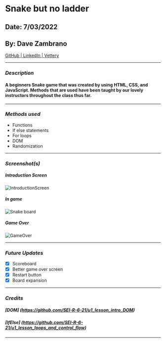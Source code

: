 # Snake but no ladder

## Date: 7/03/2022

## By: Dave Zambrano

[GitHub | LinkedIn | Vettery](https://github.com/dzambr13)

---

### **_Description_**

#### A beginners Snake game that was created by using HTML, CSS, and JavaScript. Methods that are used have been taught by our lovely instructors throughout the class thus far.

---

### **_Methods used_**

- Functions
- If else statements
- For loops
- DOM
- Randomization

---

### **_Screenshot(s)_**

##### Introduction Screen

![IntroductionScreen](https://cdn.discordapp.com/attachments/983366887184404500/994662456171446423/unknown.png)

##### In game

![Snake board](https://cdn.discordapp.com/attachments/983366887184404500/994658676449234954/unknown.png)

##### Game Over

![GameOver](https://cdn.discordapp.com/attachments/983366887184404500/994658280007811263/unknown.png)

---

### **_Future Updates_**

- [x] Scoreboard
- [x] Better game over screen
- [x] Restart button
- [x] Board expansion

---

### **_Credits_**

##### [DOM] (https://github.com/SEI-R-6-21/u1_lesson_intro_DOM)

##### [IfElse] (https://github.com/SEI-R-6-21/u1_lesson_loops_and_control_flow)

---
